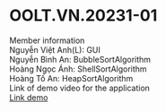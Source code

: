 # OOLT.VN.20231-01
Member information <br>
Nguyễn Việt Anh(L): GUI <br>
Nguyễn Bình An: BubbleSortAlgorithm <br>
Hoàng Ngọc Ánh: ShellSortAlgorithm <br>
Hoàng Tố An: HeapSortAlgorithm <br>
Link of demo video for the application <br>
[Link demo](https://husteduvn-my.sharepoint.com/:v:/g/personal/an_nb214981_sis_hust_edu_vn/EX-KUmLmwgZNsE1uvZ45-i4BPpTDjCsIwRxEf8uyOHtGVg?nav=eyJyZWZlcnJhbEluZm8iOnsicmVmZXJyYWxBcHAiOiJPbmVEcml2ZUZvckJ1c2luZXNzIiwicmVmZXJyYWxBcHBQbGF0Zm9ybSI6IldlYiIsInJlZmVycmFsTW9kZSI6InZpZXciLCJyZWZlcnJhbFZpZXciOiJNeUZpbGVzTGlua0NvcHkifX0&e=w1MCaq)
